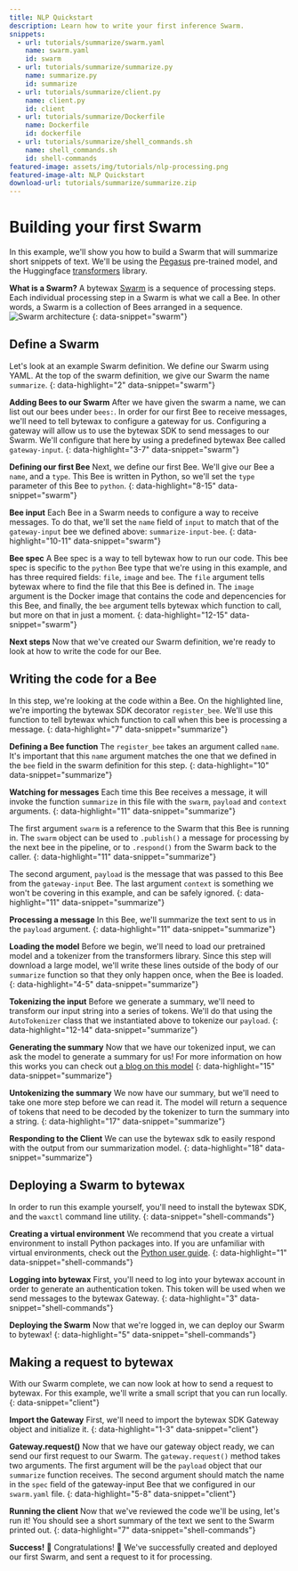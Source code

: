 ```yaml
---
title: NLP Quickstart
description: Learn how to write your first inference Swarm.
snippets:
  - url: tutorials/summarize/swarm.yaml
    name: swarm.yaml
    id: swarm
  - url: tutorials/summarize/summarize.py
    name: summarize.py
    id: summarize
  - url: tutorials/summarize/client.py
    name: client.py
    id: client
  - url: tutorials/summarize/Dockerfile
    name: Dockerfile
    id: dockerfile
  - url: tutorials/summarize/shell_commands.sh
    name: shell_commands.sh
    id: shell-commands
featured-image: assets/img/tutorials/nlp-processing.png
featured-image-alt: NLP Quickstart
download-url: tutorials/summarize/summarize.zip
---
```


# Building your first Swarm
In this example, we'll show you how to build a Swarm that will summarize short snippets of text. We'll be using the [Pegasus](https://arxiv.org/pdf/1912.08777.pdf) pre-trained model, and the Huggingface [transformers](https://github.com/huggingface/transformers/) library.

**What is a Swarm?**
A bytewax [Swarm](/concepts/swarms/) is a sequence of processing steps. Each individual processing step in a Swarm is what we call a Bee. In other words, a Swarm is a collection of Bees arranged in a sequence.
![Swarm architecture](/assets/img/docs/swarm_architecture.svg)
{: data-snippet="swarm"}

## Define a Swarm
Let's look at an example Swarm definition. We define our Swarm using YAML. At the top of the swarm definition, we give our Swarm the name `summarize`.
{: data-highlight="2" data-snippet="swarm"}

**Adding Bees to our Swarm**
After we have given the swarm a name, we can list out our bees under `bees:`. In order for our first Bee to receive messages, we'll need to tell bytewax to configure a gateway for us. Configuring a gateway will allow us to use the bytewax SDK to send messages to our Swarm. We'll configure that here by using a predefined bytewax Bee called `gateway-input`.
{: data-highlight="3-7" data-snippet="swarm"}

**Defining our first Bee**
Next, we define our first Bee. We'll give our Bee a `name`, and a `type`. This Bee is written in Python, so we'll set the `type` parameter of this Bee to `python`.
{: data-highlight="8-15" data-snippet="swarm"}

**Bee input**
Each Bee in a Swarm needs to configure a way to receive messages. To do that, we'll set the `name` field of `input` to match that of the `gateway-input` bee we defined above: `summarize-input-bee`.
{: data-highlight="10-11" data-snippet="swarm"}

**Bee spec**
A Bee spec is a way to tell bytewax how to run our code. This bee spec is specific to the `python` Bee type that we're using in this example, and has three required fields: `file`, `image` and `bee`. The `file` argument tells bytewax where to find the file that this Bee is defined in. The `image` argument is the Docker image that contains the code and depencencies for this Bee, and finally, the `bee` argument tells bytewax which function to call, but more on that in just a moment.
{: data-highlight="12-15" data-snippet="swarm"}

**Next steps**
Now that we've created our Swarm definition, we're ready to look at how to write the code for our Bee.

## Writing the code for a Bee
In this step, we're looking at the code within a Bee. On the highlighted line, we're importing the bytewax SDK decorator `register_bee`. We'll use this function to tell bytewax which function to call when this bee is processing a message.
{: data-highlight="7" data-snippet="summarize"}

**Defining a Bee function**
The `register_bee` takes an argument called `name`. It's important that this `name` argument matches the one that we defined in the `bee` field in the swarm definition for this step.
{: data-highlight="10" data-snippet="summarize"}

**Watching for messages**
Each time this Bee receives a message, it will invoke the function `summarize` in this file with the `swarm`, `payload` and `context` arguments.
{: data-highlight="11" data-snippet="summarize"}

The first argument `swarm` is a reference to the Swarm that this Bee is running in. The `swarm` object can be used to `.publish()` a message for processing by the next bee in the pipeline, or to `.respond()` from the Swarm back to the caller.
{: data-highlight="11" data-snippet="summarize"}

The second argument, `payload` is the message that was passed to this Bee from the `gateway-input` Bee. The last argument `context` is something we won't be covering in this example, and can be safely ignored.
{: data-highlight="11" data-snippet="summarize"}

**Processing a message**
In this Bee, we'll summarize the text sent to us in the `payload` argument.
{: data-highlight="11" data-snippet="summarize"}

**Loading the model**
Before we begin, we'll need to load our pretrained model and a tokenizer from the transformers library. Since this step will download a large model, we'll write these lines outside of the body of our `summarize` function so that they only happen once, when the Bee is loaded.
{: data-highlight="4-5" data-snippet="summarize"}

**Tokenizing the input**
Before we generate a summary, we'll need to transform our input string into a series of tokens. We'll do that using the `AutoTokenizer` class that we instantiated above to tokenize our `payload`.
{: data-highlight="12-14" data-snippet="summarize"}

**Generating the summary**
Now that we have our tokenized input, we can ask the model to generate a summary for us! For more information on how this works you can check out <a href="https://ai.googleblog.com/2020/06/pegasus-state-of-art-model-for.html">a blog on this model</a>
{: data-highlight="15" data-snippet="summarize"}

**Untokenizing the summary**
We now have our summary, but we'll need to take one more step before we can read it. The model will return a sequence of tokens that need to be decoded by the tokenizer to turn the summary into a string.
{: data-highlight="17" data-snippet="summarize"}

**Responding to the Client**
We can use the bytewax sdk to easily respond with the output from our summarization model.
{: data-highlight="18" data-snippet="summarize"}

## Deploying a Swarm to bytewax
In order to run this example yourself, you'll need to install the bytewax SDK, and the `waxctl` command line utility.
{: data-snippet="shell-commands"}

**Creating a virtual environment**
We recommend that you create a virtual environment to install Python packages into. If you are unfamiliar with virtual environments, check out the [Python user guide](https://packaging.python.org/guides/installing-using-pip-and-virtual-environments/).
{: data-highlight="1" data-snippet="shell-commands"}

**Logging into bytewax**
First, you'll need to log into your bytewax account in order to generate an authentication token. This token will be used when we send messages to the bytewax Gateway.
{: data-highlight="3" data-snippet="shell-commands"}

**Deploying the Swarm**
Now that we're logged in, we can deploy our Swarm to bytewax!
{: data-highlight="5" data-snippet="shell-commands"}

## Making a request to bytewax
With our Swarm complete, we can now look at how to send a request to bytewax. For this example, we'll write a small script that you can run locally.
{: data-snippet="client"}

**Import the Gateway**
First, we'll need to import the bytewax SDK Gateway object and initialize it.
{: data-highlight="1-3" data-snippet="client"}

**Gateway.request()**
Now that we have our gateway object ready, we can send our first request to our Swarm. The `gateway.request()` method takes two arguments. The first argument will be the `payload` object that our `summarize` function receives. The second argument should match the name in the `spec` field of the gateway-input Bee that we configured in our `swarm.yaml` file.
{: data-highlight="5-8" data-snippet="client"}

**Running the client**
Now that we've reviewed the code we'll be using, let's run it! You should see a short summary of the text we sent to the Swarm printed out.
{: data-highlight="7" data-snippet="shell-commands"}

**Success!**
🐝 Congratulations! 🐝 We've successfully created and deployed our first Swarm, and sent a request to it for processing.
